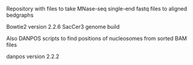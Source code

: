 Repository with files to take MNase-seq single-end fastq files to aligned bedgraphs

Bowtie2 version 2.2.6 
SacCer3 genome build

Also DANPOS scripts to find positions of nucleosomes from sorted BAM files

danpos version 2.2.2
